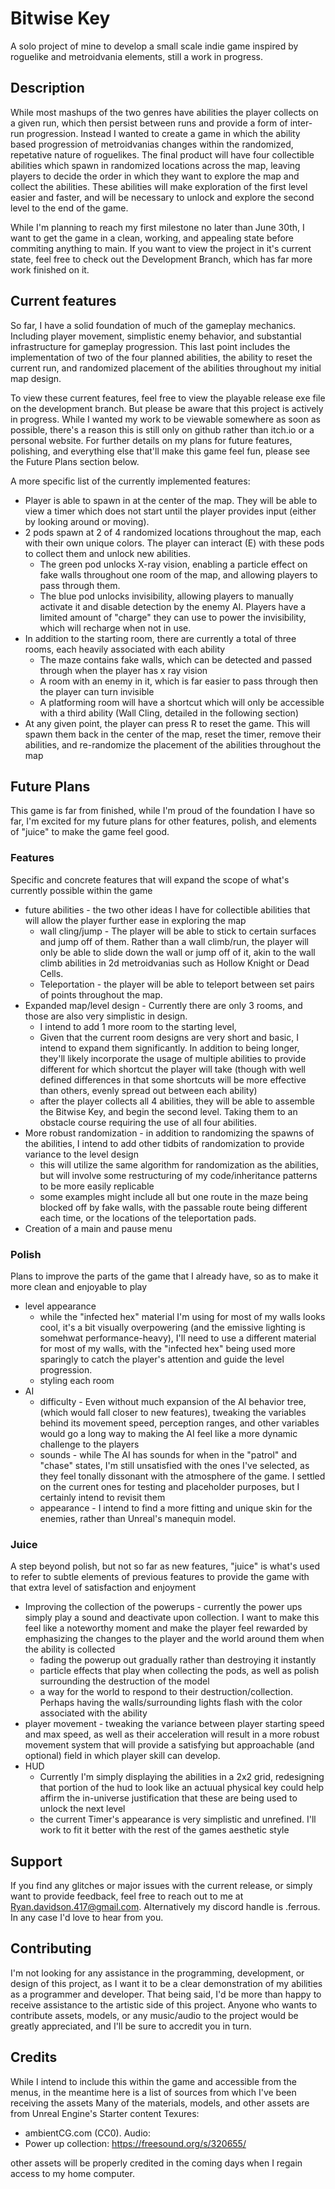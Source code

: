 # Bitwise Key

A solo project of mine to develop a small scale indie game inspired by roguelike and metroidvania elements, still a work in progress.

## Description
While most mashups of the two genres have abilities the player collects on a given run, which then persist between runs and provide a form of inter-run progression. Instead I wanted to create a game in which the ability based progression of metroidvanias changes within the randomized, repetative nature of roguelikes. The final product will have four collectible abilities which spawn in randomized locations across the map, leaving players to decide the order in which they want to explore the map and collect the abilities. These abilities will make exploration of the first level easier and faster, and will be necessary to unlock and explore the second level to the end of the game.

While I'm planning to reach my first milestone no later than June 30th, I want to get the game in a clean, working, and appealing state before commiting anything to main. If you want to view the project in it's current state, feel free to check out the Development Branch, which has far more work finished on it.

## Current features
So far, I have a solid foundation of much of the gameplay mechanics. Including player movement, simplistic enemy behavior, and substantial infrastructure for gameplay progression. This last point includes the implementation of two of the four planned abilities, the ability to reset the current run, and randomized placement of the abilities throughout my initial map design. 

To view these current features, feel free to view the playable release exe file on the development branch. But please be aware that this project is actively in progress. While I wanted my work to be viewable somewhere as soon as possible, there's a reason this is still only on github rather than itch.io or a personal website. For further details on my plans for future features, polishing, and everything else that'll make this game feel fun, please see the Future Plans section below.

A more specific list of the currently implemented features:
- Player is able to spawn in at the center of the map. They will be able to view a timer which does not start until the player provides input (either by looking around or moving).
- 2 pods spawn at 2 of 4 randomized locations throughout the map, each with their own unique colors. The player can interact (E) with these pods to collect them and unlock new abilities.
  - The green pod unlocks X-ray vision, enabling a particle effect on fake walls throughout one room of the map, and allowing players to pass through them.
  - The blue pod unlocks invisibility, allowing players to manually activate it and disable detection by the enemy AI. Players have a limited amount of "charge" they can use to power the invisibility, which will recharge when not in use.
- In addition to the starting room, there are currently a total of three rooms, each heavily associated with each ability
  - The maze contains fake walls, which can be detected and passed through when the player has x ray vision
  - A room with an enemy in it, which is far easier to pass through then the player can turn invisible
  - A platforming room will have a shortcut which will only be accessible with a third ability (Wall Cling, detailed in the following section)
- At any given point, the player can press R to reset the game. This will spawn them back in the center of the map, reset the timer, remove their abilities, and re-randomize the placement of the abilities throughout the map


## Future Plans
This game is far from finished, while I'm proud of the foundation I have so far, I'm excited for my future plans for other features, polish, and elements of "juice" to make the game feel good.

### Features
Specific and concrete features that will expand the scope of what's currently possible within the game
- future abilities - the two other ideas I have for collectible abilities that will allow the player further ease in exploring the map
  - wall cling/jump - The player will be able to stick to certain surfaces and jump off of them. Rather than a wall climb/run, the player will only be able to slide down the wall or jump off of it, akin to the wall climb abilities in 2d metroidvanias such as Hollow Knight or Dead Cells.
  - Teleportation - the player will be able to teleport between set pairs of points throughout the map.
- Expanded map/level design - Currently there are only 3 rooms, and those are also very simplistic in design.
  - I intend to add 1 more room to the starting level,
  - Given that the current room designs are very short and basic, I intend to expand them significantly. In addition to being longer, they'll likely incorporate the usage of multiple abilities to provide different for which shortcut the player will take (though with well defined differences in that some shortcuts will be more effective than others, evenly spread out between each ability)
  - after the player collects all 4 abilities, they will be able to assemble the Bitwise Key, and begin the second level. Taking them to an obstacle course requiring the use of all four abilities.
- More robust randomization - in addition to randomizing the spawns of the abilities, I intend to add other tidbits of randomization to provide variance to the level design
  - this will utilize the same algorithm for randomization as the abilities, but will involve some restructuring of my code/inheritance patterns to be more easily replicable
  - some examples might include all but one route in the maze being blocked off by fake walls, with the passable route being different each time, or the locations of the teleportation pads.
- Creation of a main and pause menu

### Polish
Plans to improve the parts of the game that I already have, so as to make it more clean and enjoyable to play
- level appearance
  - while the "infected hex" material I'm using for most of my walls looks cool, it's a bit visually overpowering (and the emissive lighting is somehwat performance-heavy), I'll need to use a different material for most of my walls, with the "infected hex" being used more sparingly to catch the player's attention and guide the level progression.
  - styling each room
- AI
  - difficulty - Even without much expansion of the AI behavior tree, (which would fall closer to new features), tweaking the variables behind its movement speed, perception ranges, and other variables would go a long way to making the AI feel like a more dynamic challenge to the players
  - sounds - while The AI has sounds for when in the "patrol" and "chase" states, I'm still unsatisfied with the ones I've selected, as they feel tonally dissonant with the atmosphere of the game. I settled on the current ones for testing and placeholder purposes, but I certainly intend to revisit them
  - appearance - I intend to find a more fitting and unique skin for the enemies, rather than Unreal's manequin model.



### Juice
A step beyond polish, but not so far as new features, "juice" is what's used to refer to subtle elements of previous features to provide the game with that extra level of satisfaction and enjoyment 
- Improving the collection of the powerups - currently the power ups simply play a sound and deactivate upon collection. I want to make this feel like a noteworthy moment and make the player feel rewarded by emphasizing the changes to the player and the world around them when the ability is collected
  - fading the powerup out gradually rather than destroying it instantly
  - particle effects that play when collecting the pods, as well as polish surrounding the destruction of the model
  - a way for the world to respond to their destruction/collection. Perhaps having the walls/surrounding lights flash with the color associated with the ability
- player movement - tweaking the variance between player starting speed and max speed, as well as their acceleration will result in a more robust movement system that will provide a satisfying but approachable (and optional) field in which player skill can develop.
- HUD
  - Currently I'm simply displaying the abilities in a 2x2 grid, redesigning that portion of the hud to look like an actuual physical key could help affirm the in-universe justification that these are being used to unlock the next level
  - the current Timer's appearance is very simplistic and unrefined. I'll work to fit it better with the rest of the games aesthetic style

## Support
If you find any glitches or major issues with the current release, or simply want to provide feedback, feel free to reach out to me at Ryan.davidson.417@gmail.com. Alternatively my discord handle is .ferrous. In any case I'd love to hear from you.

## Contributing
I'm not looking for any assistance in the programming, development, or design of this project, as I want it to be a clear demonstration of my abilities as a programmer and developer. That being said, I'd be more than happy to receive assistance to the artistic side of this project. Anyone who wants to contribute assets, models, or any music/audio to the project would be greatly appreciated, and I'll be sure to accredit you in turn.

## Credits
While I intend to include this within the game and accessible from the menus, in the meantime here is a list of sources from which I've been receiving the assets
Many of the materials, models, and other assets are from Unreal Engine's Starter content
Texures:
- ambientCG.com (CC0).
Audio:
- Power up collection: https://freesound.org/s/320655/

other assets will be properly credited in the coming days when I regain access to my home computer.
